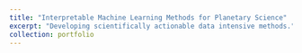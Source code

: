 ```yaml
---
title: "Interpretable Machine Learning Methods for Planetary Science"
excerpt: "Developing scientifically actionable data intensive methods."
collection: portfolio
---
```

